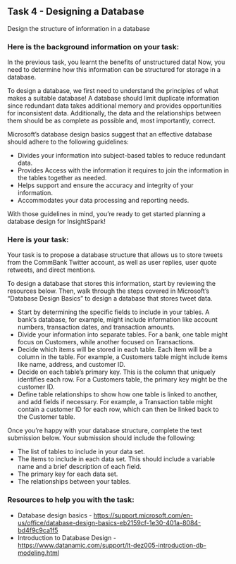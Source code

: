 <h2>Task 4 - Designing a Database</h2>
Design the structure of information in a database

<h3>Here is the background information on your task:</h3>
In the previous task, you learnt the benefits of unstructured data! Now, you need to determine how this information can be structured for storage in a database. 

To design a database, we first need to understand the principles of what makes a suitable database! A database should limit duplicate information since redundant data takes additional memory and provides opportunities for inconsistent data. Additionally, the data and the relationships between them should be as complete as possible and, most importantly, correct.

Microsoft’s database design basics suggest that an effective database should adhere to the following guidelines:

 - Divides your information into subject-based tables to reduce redundant data.
 - Provides Access with the information it requires to join the information in the tables together as needed.
 - Helps support and ensure the accuracy and integrity of your information.
 - Accommodates your data processing and reporting needs.

With those guidelines in mind, you’re ready to get started planning a database design for InsightSpark!

<h3>Here is your task:</h3>
Your task is to propose a database structure that allows us to store tweets from the CommBank Twitter account, as well as user replies, user quote retweets, and direct mentions.

To design a database that stores this information, start by reviewing the resources below. Then, walk through the steps covered in Microsoft’s “Database Design Basics” to design a database that stores tweet data.

 - Start by determining the specific fields to include in your tables. A bank’s database, for example, might include information like account numbers, transaction dates, and transaction amounts.
 - Divide your information into separate tables. For a bank, one table might focus on Customers, while another focused on Transactions.
 - Decide which items will be stored in each table. Each item will be a column in the table. For example, a Customers table might include items like name, address, and customer ID.
 - Decide on each table’s primary key. This is the column that uniquely identifies each row. For a Customers table, the primary key might be the customer ID.
 - Define table relationships to show how one table is linked to another, and add fields if necessary. For example, a Transaction table might contain a customer ID for each row, which can then be linked back to the Customer table.

Once you’re happy with your database structure, complete the text submission below. Your submission should include the following:

 - The list of tables to include in your data set.
 - The items to include in each data set. This should include a variable name and a brief description of each field.
 - The primary key for each data set.
 - The relationships between your tables.

<h3>Resources to help you with the task:</h3>

 - Database design basics - https://support.microsoft.com/en-us/office/database-design-basics-eb2159cf-1e30-401a-8084-bd4f9c9ca1f5
 - Introduction to Database Design - https://www.datanamic.com/support/lt-dez005-introduction-db-modeling.html
